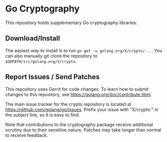 # Go Cryptography

This repository holds supplementary Go cryptography libraries.

## Download/Install

The easiest way to install is to run `go get -u golang.org/X/crypto/...`. You
can also manually git clone the repository to `$GOPATH/src/golang.org/X/crypto`.

## Report Issues / Send Patches

This repository uses Gerrit for code changes. To learn how to submit changes to
this repository, see https://golang.org/doc/contribute.html.

The main issue tracker for the crypto repository is located at
https://github.com/golang/go/issues. Prefix your issue with "X/crypto:" in the
subject line, so it is easy to find.

Note that contributions to the cryptography package receive additional scrutiny
due to their sensitive nature. Patches may take longer than normal to receive
feedback.
